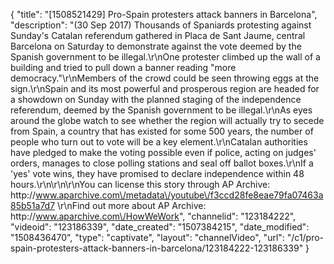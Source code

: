 {
    "title": "[1508521429] Pro-Spain protesters attack banners in Barcelona",
    "description": "(30 Sep 2017) Thousands of Spaniards protesting against Sunday's Catalan referendum gathered in Placa de Sant Jaume, central Barcelona on Saturday to demonstrate against the vote deemed by the Spanish government to be illegal.\r\nOne protester climbed up the wall of a building and tried to pull down a banner reading \"more democracy.\"\r\nMembers of the crowd could be seen throwing eggs at the sign.\r\nSpain and its most powerful and prosperous region are headed for a showdown on Sunday with the planned staging of the independence referendum, deemed by the Spanish government to be illegal.\r\nAs eyes around the globe watch to see whether the region will actually try to secede from Spain, a country that has existed for some 500 years, the number of people who turn out to vote will be a key element.\r\nCatalan authorities have pledged to make the voting possible even if police, acting on judges' orders, manages to close polling stations and seal off ballot boxes.\r\nIf a 'yes' vote wins, they have promised to declare independence within 48 hours.\r\n\r\n\r\nYou can license this story through AP Archive: http:\/\/www.aparchive.com\/metadata\/youtube\/f3ccd28fe8eae79fa07463a85b51a7d7 \r\nFind out more about AP Archive: http:\/\/www.aparchive.com\/HowWeWork",
    "channelid": "123184222",
    "videoid": "123186339",
    "date_created": "1507384215",
    "date_modified": "1508436470",
    "type": "captivate",
    "layout": "channelVideo",
    "url": "\/c1\/pro-spain-protesters-attack-banners-in-barcelona\/123184222-123186339"
}